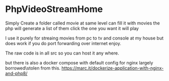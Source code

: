# PhpVideoStreamHome

Simply Create a folder called movie at same level can fill it with movies the php will generate a list of them click the one you want it will play 


I use it purely for streaing movies from pc to tv and console at my house but does work if you do port forwarding over internet enjoy.


The raw code is in all src so you can host it any where.


but there is also a docker compose with default config for nginx largely borrowed\stolen from this.
https://marc.it/dockerize-application-with-nginx-and-php8/
